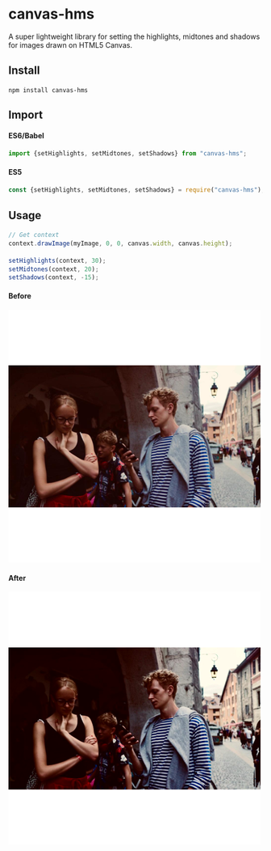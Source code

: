 # canvas-hms
A super lightweight library for setting the highlights, midtones and shadows for images drawn on HTML5 Canvas.

## Install
```
npm install canvas-hms
```

## Import
#### ES6/Babel
```javascript
import {setHighlights, setMidtones, setShadows} from "canvas-hms";
```

#### ES5
```javascript
const {setHighlights, setMidtones, setShadows} = require("canvas-hms");
```

## Usage
```javascript
// Get context
context.drawImage(myImage, 0, 0, canvas.width, canvas.height);

setHighlights(context, 30);
setMidtones(context, 20);
setShadows(context, -15);
```

#### Before
<img alt="Before filter" src="./assets/before.png"/>

#### After
<img alt="After filter" src="./assets/after.png"/>
